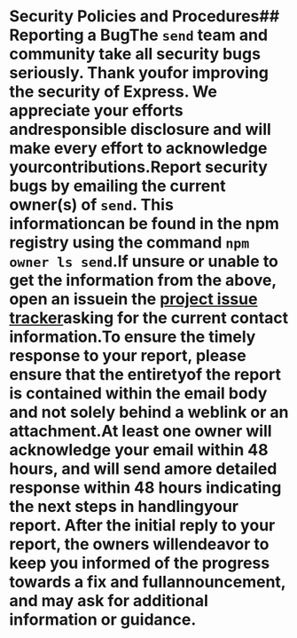 # Security Policies and Procedures## Reporting a BugThe `send` team and community take all security bugs seriously. Thank youfor improving the security of Express. We appreciate your efforts andresponsible disclosure and will make every effort to acknowledge yourcontributions.Report security bugs by emailing the current owner(s) of `send`. This informationcan be found in the npm registry using the command `npm owner ls send`.If unsure or unable to get the information from the above, open an issuein the [project issue tracker](https://github.com/pillarjs/send/issues)asking for the current contact information.To ensure the timely response to your report, please ensure that the entiretyof the report is contained within the email body and not solely behind a weblink or an attachment.At least one owner will acknowledge your email within 48 hours, and will send amore detailed response within 48 hours indicating the next steps in handlingyour report. After the initial reply to your report, the owners willendeavor to keep you informed of the progress towards a fix and fullannouncement, and may ask for additional information or guidance.
